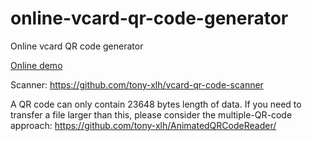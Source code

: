 # online-vcard-qr-code-generator

Online vcard QR code generator

[Online demo](http://tony-xlh.github.io/online-vcard-qr-code-generator/)


Scanner: <https://github.com/tony-xlh/vcard-qr-code-scanner>

A QR code can only contain 23648 bytes length of data. If you need to transfer a file larger than this, please consider the multiple-QR-code approach: <https://github.com/tony-xlh/AnimatedQRCodeReader/>
